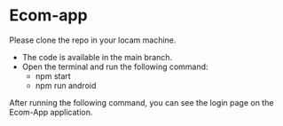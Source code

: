# Ecom-app




Please clone the repo in your locam machine.
- The code is available in the main branch.
- Open the terminal and run the following command:
  - npm start
  - npm run android

After running the following command, you can see the login page on the Ecom-App application.


